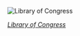 
![Library of Congress](https://upload.wikimedia.org/wikipedia/commons/thumb/0/07/Library_of_Congress%2C_Washington%2C_D.C._-_c._1902.jpg/750px-Library_of_Congress%2C_Washington%2C_D.C._-_c._1902.jpg)

*[Library of Congress](https://wikipedia.org/wiki/File:Library_of_Congress,_Washington,_D.C._-_c._1902.jpg)*
